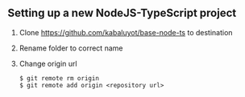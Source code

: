 ## Setting up a new NodeJS-TypeScript project

1. Clone https://github.com/kabaluyot/base-node-ts to destination

2. Rename folder to correct name

3. Change origin url
   ```
   $ git remote rm origin
   $ git remote add origin <repository url>
   ```